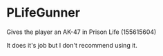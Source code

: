 # PLifeGunner
Gives the player an AK-47 in Prison Life (155615604)

It does it's job but I don't recommend using it.
